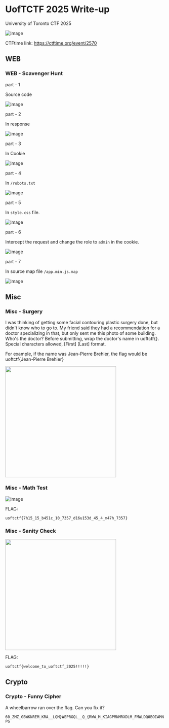 # UofTCTF 2025 Write-up

University of Toronto CTF 2025

![image](https://ctftime.org/media/cache/f6/f5/f6f5774c9a69febce07a4b68601758a6.png)

CTFtime link: https://ctftime.org/event/2570

## WEB 

### WEB - Scavenger Hunt

part - 1

Source code

![image](https://github.com/user-attachments/assets/04dda408-b54b-42bb-8a86-21205bbaf5a9)

part - 2 

In response 

![image](https://github.com/user-attachments/assets/3d631887-23a7-4633-9ee5-bb60fabe150a)

part - 3

In Cookie 

![image](https://github.com/user-attachments/assets/4fd2dff8-e0e3-427d-9894-225eb9cf9546)

part - 4

In `/robots.txt`

![image](https://github.com/user-attachments/assets/19134bc7-f76d-42da-8c26-404efbbddea6)

part - 5 

In `style.css` file.

![image](https://github.com/user-attachments/assets/5cff560b-4b1e-42a9-b7fb-2e14c8088747)

part - 6

Intercept the request and change the role to `admin` in the cookie.

![image](https://github.com/user-attachments/assets/e52625e8-7a82-4a75-9227-340e20644d77)

part - 7

In source map file `/app.min.js.map`

![image](https://github.com/user-attachments/assets/58452e91-e018-4697-a19d-c716f95e1c17)

## Misc

### Misc - Surgery

I was thinking of getting some facial contouring plastic surgery done, but didn't know who to go to. My friend said they had a recommendation for a doctor specializing in that, but only sent me this photo of some building. Who's the doctor? Before submitting, wrap the doctor's name in uoftctf{}. Special characters allowed, [First] [Last] format.

For example, if the name was Jean-Pierre Brehier, the flag would be uoftctf{Jean-Pierre Brehier}

<img src="https://github.com/user-attachments/assets/6fdd0ce0-632d-4995-92dc-82b8a35d425f" width="350" height="350"> 

### Misc - Math Test

![image](https://github.com/user-attachments/assets/a96b4a5d-9deb-454e-ae5d-a24f3e6af938)

FLAG:

    uoftctf{7h15_15_b451c_10_7357_d16u153d_45_4_m47h_7357}

### Misc - Sanity Check

<img src="https://github.com/user-attachments/assets/b91025a4-9868-4fed-8cb3-bd6d33ef80c5" width="350" height="350"> 

FLAG:

    uoftctf{welcome_to_uoftctf_2025!!!!!}

## Crypto

### Crypto - Funny Cipher

A wheelbarrow ran over the flag. Can you fix it?

`60_ZMZ_GBWKNREM_KRA__LQM}WEPRGQL__Q_{RWW_M_KIAGPMNMRXDLM_FMWLDQ0BOIAMNPG`
